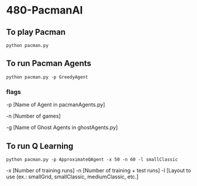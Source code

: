 # 480-PacmanAI

## To play Pacman

``python pacman.py``

## To run Pacman Agents

``python pacman.py -p GreedyAgent``

### flags

-p [Name of Agent in pacmanAgents.py]

-n [Number of games]

-g [Name of Ghost Agents in ghostAgents.py]

## To run Q Learning

`` python pacman.py -p ApproximateQAgent -x 50 -n 60 -l smallClassic ``

-x [Number of training runs]
-n [Number of training + test runs]
-l [Layout to use (ex.: smallGrid, smallClassic, mediumClassic, etc.]
